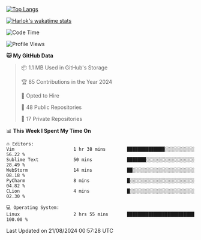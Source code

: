 [![Top Langs](https://github-readme-stats.vercel.app/api/top-langs/?username=remisiki&theme=dracula&layout=compact&hide=Jupyter%20Notebook,CSS,HTML&langs_count=10&exclude_repo=GMM-Demux-GUI)](https://github.com/anuraghazra/github-readme-stats)

[![Harlok's wakatime stats](https://github-readme-stats.vercel.app/api/wakatime?username=@remisiki&theme=dracula&layout=compact&langs_count=10&hide=other,html,css,text,json,markdown,jupyter)](https://github.com/anuraghazra/github-readme-stats)

<!--START_SECTION:waka-->
![Code Time](http://img.shields.io/badge/Code%20Time-853%20hrs%201%20min-blue)

![Profile Views](http://img.shields.io/badge/Profile%20Views-0-blue)

**🐱 My GitHub Data** 

> 📦 1.1 MB Used in GitHub's Storage 
 > 
> 🏆 85 Contributions in the Year 2024
 > 
> 💼 Opted to Hire
 > 
> 📜 48 Public Repositories 
 > 
> 🔑 17 Private Repositories 
 > 
📊 **This Week I Spent My Time On** 

```text
🔥 Editors: 
Vim                      1 hr 38 mins        ██████████████░░░░░░░░░░░   56.22 % 
Sublime Text             50 mins             ███████░░░░░░░░░░░░░░░░░░   28.49 % 
WebStorm                 14 mins             ██░░░░░░░░░░░░░░░░░░░░░░░   08.18 % 
PyCharm                  8 mins              █░░░░░░░░░░░░░░░░░░░░░░░░   04.82 % 
CLion                    4 mins              █░░░░░░░░░░░░░░░░░░░░░░░░   02.30 % 

💻 Operating System: 
Linux                    2 hrs 55 mins       █████████████████████████   100.00 % 
```


 Last Updated on 21/08/2024 00:57:28 UTC
<!--END_SECTION:waka-->
